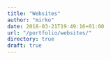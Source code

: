 ```yaml
---
title: "Websites"
author: "mirko"
date: 2018-03-21T19:49:16+01:00
url: "/portfolio/websites/"
directory: true
draft: true
---
```

